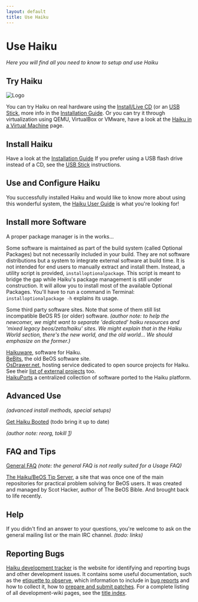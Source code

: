 ```yaml
---
layout: default
title: Use Haiku
---
```

# Use Haiku #

*Here you will find all you need to know to setup and use Haiku*

## Try Haiku ##

![Logo](/images/blueleaf.png)

You can try Haiku on real hardware using the [Install/Live CD][] (or an [USB Stick][], more info in the [Installation Guide][].
Or you can try it through virtualization using QEMU, VirtualBox or VMware, have a look at the [Haiku in a Virtual Machine][] page.

[Install/Live CD]: http://www.haiku-os.org/get-haiku
[Installation Guide]: http://www.haiku-os.org/get-haiku/installation-guide
[Haiku in a Virtual Machine]: http://www.haiku-os.org/node/3080
[USB Stick]: http://www.haiku-os.org/guides/making_haiku_usb_stick

## Install Haiku ##

Have a look at the [Installation Guide][]
If you prefer using a USB flash drive instead of a CD, see the [USB Stick][] instructions.

## Use and Configure Haiku ##

You successfully installed Haiku and would like to know more about using this wonderful system, the [Haiku User Guide][] is what you're looking for!

[Haiku User Guide]: http://www.haiku-os.org/docs/userguide/en/contents.html

## Install more Software ##

A proper package manager is in the works...

Some software is maintained as part of the build system (called Optional Packages) but not necessarily included in your build. They are not software distributions but a system to integrate external software at build time. It is not intended for end users to manually extract and install them. Instead, a utility script is provided, `installoptionalpackage`. This script is meant to bridge the gap while Haiku's package management is still under construction. It will allow you to install most of the available Optional Packages.
You'll have to run a command in Terminal: `installoptionalpackage -h` explains its usage.

Some third party software sites. Note that some of them still list incompatible BeOS R5 (or older) software. *(author note: to help the newcomer, we might want to separate 'dedicated' haiku resources and 'mixed legacy beos/zeta/haiku' sites. We might explain that in the Haiku World section, there's the new world, and the old world... We should emphasize on the former.)*

[Haikuware][], software for Haiku.  
[BeBits][], the old BeOS software site.  
[OsDrawer.net][], hosting service dedicated to open source projects for Haiku. See their [list of external projects][] too.  
[HaikuPorts][] a centralized collection of software ported to the Haiku platform.

[Haikuware]: http://www.haikuware.com/
[BeBits]: http://www.bebits.com/
[OsDrawer.net]: http://dev.osdrawer.net/
[list of external projects]: http://dev.osdrawer.net/projects/osdrawer/wiki/External_Projects
[HaikuPorts]: http://ports.haiku-files.org/

## Advanced Use ##
*(advanced install methods, special setups)*

[Get Haiku Booted][] (todo bring it up to date)

*(author note: reorg, tokill <a href="/guides/installing/prep-partitions/ubcd-ranish">1</a>)*

[Get Haiku Booted]: http://www.haiku-os.org/documents/user/how_to_get_haiku_booted

## FAQ and Tips ##

[General FAQ][] *(note: the general FAQ is not really suited for a Usage FAQ)*

[The Haiku/BeOS Tip Server][], a site that was once one of the main repositories for practical problem solving for BeOS users. It was created and managed by Scot Hacker, author of The BeOS Bible. And brought back to life recently.

[General FAQ]: http://www.haiku-os.org/about/faq
[The Haiku/BeOS Tip Server]: http://betips.net/

## Help ##

If you didn't find an answer to your questions, you're welcome to ask on the general mailing list or the main IRC channel. *(todo: links)*

## Reporting Bugs ##

[Haiku development tracker][] is the website for identifying and reporting bugs and other development issues. It contains some useful documentation, such as the [etiquette to observe][], which information to include in [bug reports][] and how to collect it, how to [prepare and submit patches][]. For a complete listing of all development-wiki pages, see the [title index][].

[Haiku development tracker]: http://dev.haiku-os.org
[etiquette to observe]: http://dev.haiku-os.org/wiki/BugTrackerEtiquette
[bug reports]: http://dev.haiku-os.org/wiki/ReportingBugs
[prepare and submit patches]: http://dev.haiku-os.org/wiki/SubmittingPatches
[title index]: http://dev.haiku-os.org/wiki/TitleIndex




